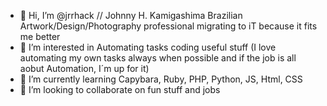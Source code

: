 - 👋 Hi, I’m @jrrhack // Johnny H. Kamigashima Brazilian Artwork/Design/Photography professional migrating to iT because it fits me better
- 👀 I’m interested in Automating tasks coding useful stuff (I love automating my own tasks always when possible and if the job is all aobut Automation, I´m up for it)
- 🌱 I’m currently learning  Capybara, Ruby, PHP, Python, JS, Html, CSS
- 💞️ I’m looking to collaborate on fun stuff and jobs

<!---
jrrhack/jrrhack is a ✨ special ✨ repository because its `README.md` (this file) appears on your GitHub profile.
You can click the Preview link to take a look at your changes.
--->
